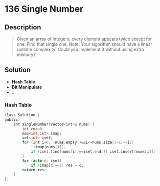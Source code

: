 # 136 Single Number

## Description
> Given an array of integers, every element appears twice except for one. 
> Find that single one.
> Note:
> Your algorithm should have a linear runtime complexity. Could you
> implement it without using extra memory?


## Solution
- **Hash Table**
- **Bit Manipulate**
- ...

### Hash Table

```c
class Solution {
public:
    int singleNumber(vector<int>& nums) {
        int res=0;
        map<int,int> imap;
        set<int> iset;
        for (int i=0; !nums.empty()&&i<=nums.size()-1;++i){
            ++imap[nums[i]];
            if (iset.find(nums[i])==iset.end()) iset.insert(nums[i]);
        }
        for (auto c: iset)
            if (imap[c]==1) res = c;
        return res;
    }
};
```

